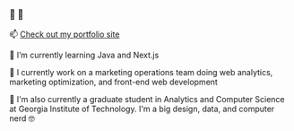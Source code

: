 ### 👋 🤠

<!--
**youngbloodcyb/youngbloodcyb** is a ✨ _special_ ✨ repository because its `README.md` (this file) appears on your GitHub profile.

Here are some ideas to get you started:

- 🔭 I’m currently working on ...
- 🌱 I’m currently learning ...
- 👯 I’m looking to collaborate on ...
- 🤔 I’m looking for help with ...
- 💬 Ask me about ...
-  How to reach me: ...
- 😄 Pronouns: ...
- ⚡ Fun fact: ...
-->

📫 [Check out my portfolio site](cameronyoungblood.com)

🌱 I’m currently learning Java and Next.js

🔭 I currently work on a marketing operations team doing web analytics, marketing optimization, and front-end web development

📕 I'm also currently a graduate student in Analytics and Computer Science at Georgia Institute of Technology. I'm a big design, data, and computer nerd 🤓

